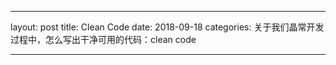 ---

layout: post
title: Clean Code
date: 2018-09-18
categories: 关于我们晶常开发过程中，怎么写出干净可用的代码：clean code

--- 